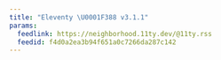 ```yaml
---
title: "Eleventy \U0001F388 v3.1.1"
params:
  feedlink: https://neighborhood.11ty.dev/@11ty.rss
  feedid: f4d0a2ea3b94f651a0c7266da287c142
---
```

